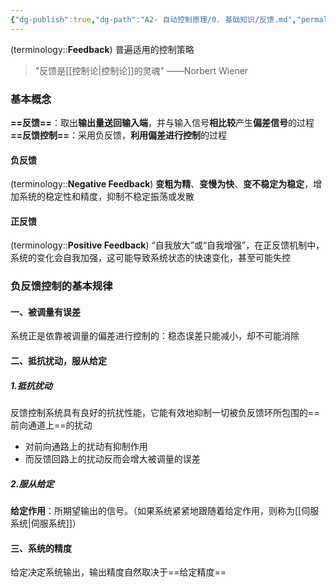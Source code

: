```yaml
---
{"dg-publish":true,"dg-path":"A2- 自动控制原理/0. 基础知识/反馈.md","permalink":"/A2- 自动控制原理/0. 基础知识/反馈/","dgPassFrontmatter":true,"noteIcon":"","created":"2024-09-03T23:41:44.290+08:00","updated":"2025-04-14T17:55:51.318+08:00"}
---
```


(terminology::**Feedback**)   普遍适用的控制策略
>"反馈是[[控制论\|控制论]]的灵魂" ——Norbert Wiener

### 基本概念
**==反馈==**：取出**输出量送回输入端**，并与输入信号**相比较**产生**偏差信号**的过程
**==反馈控制==**：采用负反馈，**利用偏差进行控制**的过程
#### 负反馈
(terminology::**Negative Feedback**)
**变粗为精**、**变慢为快**、**变不稳定为稳定**，增加系统的稳定性和精度，抑制不稳定振荡或发散
#### 正反馈
(terminology::**Positive Feedback**)
“自我放大”或“自我增强”，在正反馈机制中，系统的变化会自我加强，这可能导致系统状态的快速变化，甚至可能失控

### 负反馈控制的基本规律
#### 一、被调量有误差
系统正是依靠被调量的偏差进行控制的：稳态误差只能减小，却不可能消除
#### 二、抵抗扰动，服从给定
##### 1.抵抗扰动
反馈控制系统具有良好的抗扰性能，它能有效地抑制一切被负反馈环所包围的==前向通道上==的扰动
- 对前向通路上的扰动有抑制作用
- 而反馈回路上的扰动反而会增大被调量的误差
##### 2.服从给定
**给定作用**：所期望输出的信号。（如果系统紧紧地跟随着给定作用，则称为[[伺服系统\|伺服系统]]）
#### 三、系统的精度
给定决定系统输出，输出精度自然取决于==给定精度==


